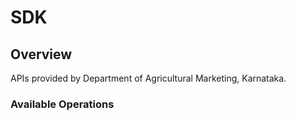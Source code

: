 # SDK

## Overview

APIs provided by Department of Agricultural Marketing, Karnataka.

### Available Operations

